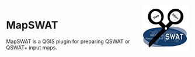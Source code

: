 <img src="images/MapSWAT_v3.png" align="right" />

# MapSWAT

MapSWAT is a QGIS plugin for preparing QSWAT or QSWAT+ input maps.